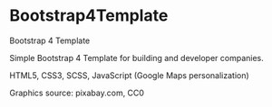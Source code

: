 # Bootstrap4Template
Bootstrap 4 Template

Simple Bootstrap 4 Template for building and developer companies.

HTML5, CSS3, SCSS, JavaScript (Google Maps personalization)

Graphics source: pixabay.com, CC0
